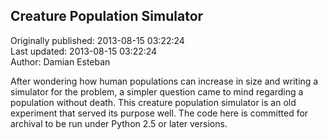 ## Creature Population Simulator  
Originally published: 2013-08-15 03:22:24  
Last updated: 2013-08-15 03:22:24  
Author: Damian Esteban  
  
After wondering how human populations can increase in size and writing a simulator for the problem, a simpler question came to mind regarding a population without death. This creature population simulator is an old experiment that served its purpose well. The code here is committed for archival to be run under Python 2.5 or later versions.